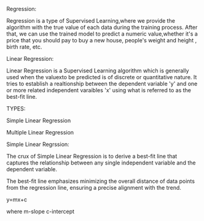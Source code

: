 Regression:

Regression is a type of Supervised Learning,where we provide the algorithm with the true value of each data during the training process. After that, we can use the trained model to predict a numeric value,whether it's a price that you should pay  to buy a new house, people's weight and height , birth rate, etc.


Linear Regression:

Linear Regression is a Supervised Learning algorithm which is generally used when the valuexto be predicted is of discrete or quantitative nature.
It tries to establish a realtionship between the dependent variable 'y' and one or more related independent varaibles 'x' using what is referred to as the best-fit line.

TYPES:

Simple Linear Regression

Multiple Linear Regression

Simple Linear Regrssion:

The crux of Simple Linear Regression is to derive a best-fit line that captures the relationship between any single independent variable and the dependent variable.

The best-fit line emphasizes minimizing the overall distance of data points from the regression line, ensuring a precise alignment with the trend.

y=mx+c

where 
m-slope
c-intercept


